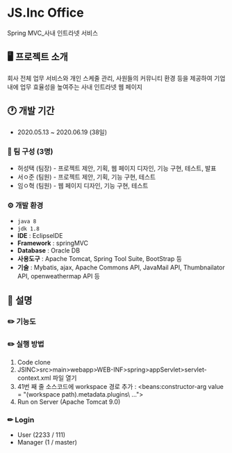 # JS.Inc Office
Spring MVC_사내 인트라넷 서비스


## 🖥 프로젝트 소개
회사 전체 업무 서비스와 개인 스케줄 관리, 사원들의 커뮤니티 환경 등을 제공하여 기업 내에 업무 효율성을 높여주는 사내 인트라넷 웹 페이지


## 🕐 개발 기간
- 2020.05.13 ~ 2020.06.19 (38일)


### 👥 팀 구성 (3명)
- 허성택 (팀장) - 프로젝트 제안, 기획, 웹 페이지 디자인, 기능 구현, 테스트, 발표
- 서ㅇ준 (팀원) - 프로젝트 제안, 기획, 기능 구현, 테스트
- 임ㅇ혁 (팀원) - 웹 페이지 디자인, 기능 구현, 테스트


### ⚙️ 개발 환경
- `java 8`
- `jdk 1.8`
- **IDE** : EclipseIDE
- **Framework** : springMVC
- **Database** : Oracle DB
- **사용도구** : Apache Tomcat, Spring Tool Suite, BootStrap 등
- **기술** : Mybatis, ajax, Apache Commons API, JavaMail API, Thumbnailator API, openweathermap API 등


## 📌 설명
### ✏️ 기능도


### ✏️ 실행 방법
1. Code clone
2. JSINC>src>main>webapp>WEB-INF>spring>appServlet>servlet-context.xml 파일 열기
3. 41번 째 줄 소스코드에 workspace 경로 추가 : <beans:constructor-arg value = "(workspace path)\.metadata\.plugins\ ...">
4. Run on Server (Apache Tomcat 9.0)


### ✏ Login
- User (2233 / 111)
- Manager (1 / master)
